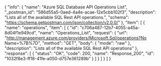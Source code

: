 {
  "info": {
    "name": "Azure SQL Database API Operations List",
    "_postman_id": "586d55a5-0aed-4a4e-acae-12e5cbb102f3",
    "description": "Lists all of the available SQL Rest API operations.",
    "schema": "https://schema.getpostman.com/json/collection/v2.0.0/"
  },
  "item": [
    {
      "name": "operations",
      "item": [
        {
          "id": "c706a487-12b7-4055-a45a-8d04f1e949cd",
          "name": "Operations_List",
          "request": {
            "url": "http://management.azure.com/providers/Microsoft.Sql/operations?No Name=%7B%7D",
            "method": "GET",
            "body": {
              "mode": "raw"
            },
            "description": "Lists all of the available SQL Rest API operations"
          },
          "response": [
            {
              "status": "OK",
              "code": 200,
              "name": "Response_200",
              "id": "1032f8e3-ff18-41fe-a050-d757e361289b"
            }
          ]
        }
      ]
    }
  ]
}